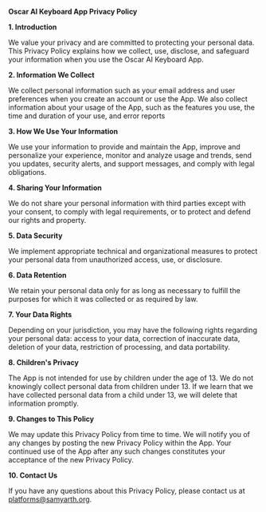 **Oscar AI Keyboard App Privacy Policy**

**1. Introduction**

We value your privacy and are committed to protecting your personal data. This Privacy Policy explains how we collect, use, disclose, and safeguard your information when you use the Oscar AI Keyboard App.  

**2. Information We Collect**

We collect personal information such as your email address and user preferences when you create an account or use the App. We also collect information about your usage of the App, such as the features you use, the time and duration of your use, and error reports

**3. How We Use Your Information**

We use your information to provide and maintain the App, improve and personalize your experience, monitor and analyze usage and trends, send you updates, security alerts, and support messages, and comply with legal obligations.

**4. Sharing Your Information**

We do not share your personal information with third parties except with your consent, to comply with legal requirements, or to protect and defend our rights and property.

**5. Data Security**

We implement appropriate technical and organizational measures to protect your personal data from unauthorized access, use, or disclosure.

**6. Data Retention**

We retain your personal data only for as long as necessary to fulfill the purposes for which it was collected or as required by law.

**7. Your Data Rights**

Depending on your jurisdiction, you may have the following rights regarding your personal data: access to your data, correction of inaccurate data, deletion of your data, restriction of processing, and data portability.

**8. Children's Privacy**

The App is not intended for use by children under the age of 13. We do not knowingly collect personal data from children under 13. If we learn that we have collected personal data from a child under 13, we will delete that information promptly.

**9. Changes to This Policy**

We may update this Privacy Policy from time to time. We will notify you of any changes by posting the new Privacy Policy within the App. Your continued use of the App after any such changes constitutes your acceptance of the new Privacy Policy. 

**10. Contact Us**

If you have any questions about this Privacy Policy, please contact us at platforms@samyarth.org.

